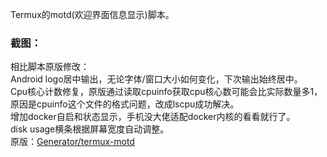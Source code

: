 Termux的motd(欢迎界面信息显示)脚本。      
### 截图：  
相比脚本原版修改：        
Android logo居中输出，无论字体/窗口大小如何变化，下次输出始终居中。        
Cpu核心计数修复，原版通过读取cpuinfo获取cpu核心数可能会比实际数量多1，原因是cpuinfo这个文件的格式问题，改成lscpu成功解决。        
增加docker自启和状态显示，手机没大佬适配docker内核的看看就行了。       
disk usage横条根据屏幕宽度自动调整。        
原版：[Generator/termux-motd](https://github.com/Generator/termux-motd)
